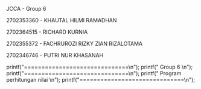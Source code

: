JCCA - Group 6

<p>2702353360 - KHAUTAL HILMI RAMADHAN</p>
<p>2702364515 - RICHARD KURNIA</p>
<p>2702355372 - FACHRUROZI RIZKY ZIAN RIZALOTAMA</p>
<p>2702346746 - PUTRI NUR KHASANAH</p>

printf("==============================\n");
    printf("            Group 6           \n");
    printf("==============================\n");
    printf("  Program perhitungan nilai   \n");
    printf("==============================\n");
